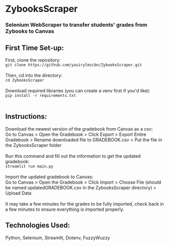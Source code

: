 # ZybooksScraper
### Selenium WebScraper to transfer students' grades from Zybooks to Canvas
## First Time Set-up:
First, clone the repository:<br>
```git clone https://github.com/yasirylmzcbn/ZybooksScraper.git```<br><br>
Then, cd into the directory:<br>
```cd ZybooksScraper```<br><br>
Download required libraries (you can create a venv first if you'd like):<br>
```pip install -r requirements.txt```<br><br>
## Instructions:
Download the newest version of the gradebook from Canvas as a csv:<br>
Go to Canvas > Open the Gradebook > Click Export > Export Entire Gradebook > Rename downloaded file to GRADEBOOK.csv > Put the file in the ZybooksScraper folder<br><br>
Run this command and fill out the information to get the updated gradebook:<br>
```streamlit run main.py```<br><br>
Import the updated gradebook to Canvas:<br>
Go to Canvas > Open the Gradebook > Click Import > Choose File (should be named updatedGRADEBOOK.csv in the ZybooksScraper directory) > Upload Data<br><br>
It may take a few minutes for the grades to be fully imported, check back in a few minutes to ensure everything is imported properly.<br>

## Technologies Used:
Python, Selenium, Streamlit, Dotenv, FuzzyWuzzy
